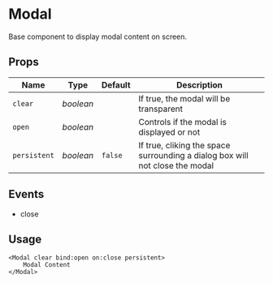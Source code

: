 # Modal

Base component to display modal content on screen.

## Props
| Name | Type | Default | Description |
| --- | --- | --- | --- |
| `clear` | _boolean_ | | If true, the modal will be transparent
| `open` | _boolean_ | | Controls if the modal is displayed or not
| `persistent` | _boolean_ | `false` | If true, cliking the space surrounding a dialog box will not close the modal

## Events
- close

## Usage
```svelte
<Modal clear bind:open on:close persistent>
    Modal Content
</Modal>
```
